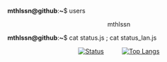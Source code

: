 **mthlssn@github**:**~**$ users

<p align="center">mthlssn</p>

**mthlssn@github**:**~**$ cat status.js ; cat status_lan.js

<div align="center">
  
[![Status](https://github-readme-stats.vercel.app/api?username=mthlssn&show_icons=true&hide=issues&title_color=fff&text_color=fff&icon_color=79ff97&bg_color=151515&color_border=000&border_radius=1&hide_rank=true&count_private=true&include_all_commits=true&line_height=19&custom_title=status.js⠀⠀⠀⠀⠀⠀⠀-⠀▫⠀x&disable_animations=true&&card_width=230)](https://github.com/mthlssn/)⠀⠀⠀⠀[![Top Langs](https://github-readme-stats.vercel.app/api/top-langs/?username=mthlssn&&layout=compact&title_color=fff&text_color=fff&bg_color=151515&color_border=000&border_radius=1&langs_count=4&custom_title=status_lan.js⠀⠀⠀⠀⠀-⠀▫⠀x&card_width=230)](https://github.com/mthlssn/)
  
</div>
